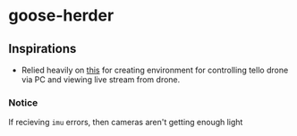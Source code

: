 # goose-herder


## Inspirations
- Relied heavily on [this]("https://www.youtube.com/watch?v=muTznEnt9oMhttps://github.com/damiafuentes/DJITelloPy/blob/master/examples/manual-control-pygame.py") for creating environment for controlling tello drone via PC and viewing live stream from drone.


### Notice

If recieving `imu` errors, then cameras aren't getting enough light
